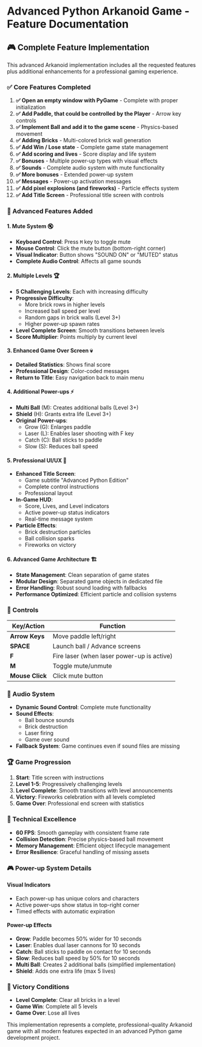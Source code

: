 # Advanced Python Arkanoid Game - Feature Documentation

## 🎮 Complete Feature Implementation

This advanced Arkanoid implementation includes all the requested features plus additional enhancements for a professional gaming experience.

### ✅ Core Features Completed

1. **✅ Open an empty window with PyGame** - Complete with proper initialization
2. **✅ Add Paddle, that could be controlled by the Player** - Arrow key controls
3. **✅ Implement Ball and add it to the game scene** - Physics-based movement
4. **✅ Adding Bricks** - Multi-colored brick wall generation
5. **✅ Add Win / Lose state** - Complete game state management
6. **✅ Add scoring and lives** - Score display and life system
7. **✅ Bonuses** - Multiple power-up types with visual effects
8. **✅ Sounds** - Complete audio system with mute functionality
9. **✅ More bonuses** - Extended power-up system
10. **✅ Messages** - Power-up activation messages
11. **✅ Add pixel explosions (and fireworks)** - Particle effects system
12. **✅ Add Title Screen** - Professional title screen with controls

### 🚀 Advanced Features Added

#### 1. **Mute System** 🔇
- **Keyboard Control**: Press `M` key to toggle mute
- **Mouse Control**: Click the mute button (bottom-right corner)
- **Visual Indicator**: Button shows "SOUND ON" or "MUTED" status
- **Complete Audio Control**: Affects all game sounds

#### 2. **Multiple Levels** 🏆
- **5 Challenging Levels**: Each with increasing difficulty
- **Progressive Difficulty**: 
  - More brick rows in higher levels
  - Increased ball speed per level
  - Random gaps in brick walls (Level 3+)
  - Higher power-up spawn rates
- **Level Complete Screen**: Smooth transitions between levels
- **Score Multiplier**: Points multiply by current level

#### 3. **Enhanced Game Over Screen** 💀
- **Detailed Statistics**: Shows final score
- **Professional Design**: Color-coded messages
- **Return to Title**: Easy navigation back to main menu

#### 4. **Additional Power-ups** ⚡
- **Multi Ball** (M): Creates additional balls (Level 3+)
- **Shield** (H): Grants extra life (Level 3+)
- **Original Power-ups**:
  - Grow (G): Enlarges paddle
  - Laser (L): Enables laser shooting with F key
  - Catch (C): Ball sticks to paddle
  - Slow (S): Reduces ball speed

#### 5. **Professional UI/UX** 🎨
- **Enhanced Title Screen**: 
  - Game subtitle "Advanced Python Edition"
  - Complete control instructions
  - Professional layout
- **In-Game HUD**: 
  - Score, Lives, and Level indicators
  - Active power-up status indicators
  - Real-time message system
- **Particle Effects**: 
  - Brick destruction particles
  - Ball collision sparks
  - Fireworks on victory

#### 6. **Advanced Game Architecture** 🏗️
- **State Management**: Clean separation of game states
- **Modular Design**: Separated game objects in dedicated file
- **Error Handling**: Robust sound loading with fallbacks
- **Performance Optimized**: Efficient particle and collision systems

### 🎯 Controls

| Key/Action | Function |
|------------|----------|
| **Arrow Keys** | Move paddle left/right |
| **SPACE** | Launch ball / Advance screens |
| **F** | Fire laser (when laser power-up is active) |
| **M** | Toggle mute/unmute |
| **Mouse Click** | Click mute button |

### 🎵 Audio System

- **Dynamic Sound Control**: Complete mute functionality
- **Sound Effects**:
  - Ball bounce sounds
  - Brick destruction
  - Laser firing
  - Game over sound
- **Fallback System**: Game continues even if sound files are missing

### 🏆 Game Progression

1. **Start**: Title screen with instructions
2. **Level 1-5**: Progressively challenging levels
3. **Level Complete**: Smooth transitions with level announcements
4. **Victory**: Fireworks celebration with all levels completed
5. **Game Over**: Professional end screen with statistics

### 🔧 Technical Excellence

- **60 FPS**: Smooth gameplay with consistent frame rate
- **Collision Detection**: Precise physics-based ball movement
- **Memory Management**: Efficient object lifecycle management
- **Error Resilience**: Graceful handling of missing assets

### 🎮 Power-up System Details

#### Visual Indicators
- Each power-up has unique colors and characters
- Active power-ups show status in top-right corner
- Timed effects with automatic expiration

#### Power-up Effects
- **Grow**: Paddle becomes 50% wider for 10 seconds
- **Laser**: Enables dual laser cannons for 10 seconds
- **Catch**: Ball sticks to paddle on contact for 10 seconds
- **Slow**: Reduces ball speed by 50% for 10 seconds
- **Multi Ball**: Creates 2 additional balls (simplified implementation)
- **Shield**: Adds one extra life (max 5 lives)

### 🎯 Victory Conditions

- **Level Complete**: Clear all bricks in a level
- **Game Win**: Complete all 5 levels
- **Game Over**: Lose all lives

This implementation represents a complete, professional-quality Arkanoid game with all modern features expected in an advanced Python game development project.
